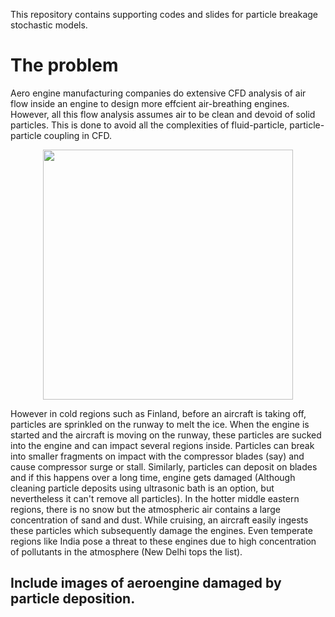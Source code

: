 This repository contains supporting codes and slides for particle breakage stochastic models. 
# The problem
Aero engine manufacturing companies do extensive CFD analysis of air flow inside an engine to design more effcient air-breathing engines. However, all this flow analysis assumes air to be clean and devoid of solid particles. This is done to avoid all the complexities of fluid-particle, particle-particle coupling in CFD. 
<p align="center">
<img src="https://user-images.githubusercontent.com/72824334/209989558-2bbd9fee-d2ba-4499-9e6b-c9a7e59246a1.png" width="400" height="400">
</p>  

However in cold regions such as Finland, before an aircraft is taking off, particles are sprinkled on the runway to melt the ice. When the engine is started and the aircraft is moving on the runway, these particles are sucked into the engine and can impact several regions inside. Particles can break into smaller fragments on impact
with the compressor blades (say) and cause compressor surge or stall. Similarly, particles can deposit on blades and if this happens over a long time, engine gets damaged (Although cleaning particle deposits using ultrasonic bath is an option, but nevertheless it can't remove all particles). In the hotter middle eastern regions, there is no snow but the atmospheric air contains a large concentration of sand and dust. While cruising, an aircraft easily ingests these particles which subsequently damage the engines. Even temperate regions like India pose a threat to these engines due to high concentration of pollutants in the atmosphere (New Delhi tops the list).
## Include images of aeroengine damaged by particle deposition.
